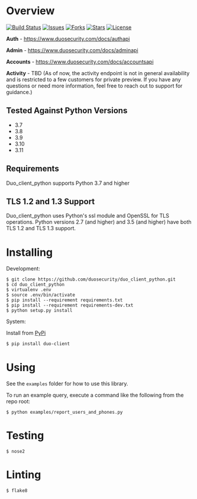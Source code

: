 # Overview

[![Build Status](https://github.com/duosecurity/duo_client_python/workflows/Python%20CI/badge.svg)](https://github.com/duosecurity/duo_client_python/actions)
[![Issues](https://img.shields.io/github/issues/duosecurity/duo_client_python)](https://github.com/duosecurity/duo_client_python/issues)
[![Forks](https://img.shields.io/github/forks/duosecurity/duo_client_python)](https://github.com/duosecurity/duo_client_python/network/members)
[![Stars](https://img.shields.io/github/stars/duosecurity/duo_client_python)](https://github.com/duosecurity/duo_client_python/stargazers)
[![License](https://img.shields.io/badge/License-View%20License-orange)](https://github.com/duosecurity/duo_client_python/blob/master/LICENSE)

**Auth** - https://www.duosecurity.com/docs/authapi

**Admin** - https://www.duosecurity.com/docs/adminapi

**Accounts** - https://www.duosecurity.com/docs/accountsapi

**Activity** - TBD (As of now, the activity endpoint is not in general availability and is restricted to a few customers for private preview. 
If you have any questions or need more information, feel free to reach out to support for guidance.)

## Tested Against Python Versions
* 3.7
* 3.8
* 3.9
* 3.10
* 3.11

## Requirements
Duo_client_python supports Python 3.7 and higher

## TLS 1.2 and 1.3 Support

Duo_client_python uses Python's ssl module and OpenSSL for TLS operations.  Python versions 2.7 (and higher) and 3.5 (and higher) have both TLS 1.2 and TLS 1.3 support.

# Installing

Development:

```
$ git clone https://github.com/duosecurity/duo_client_python.git
$ cd duo_client_python
$ virtualenv .env
$ source .env/bin/activate
$ pip install --requirement requirements.txt
$ pip install --requirement requirements-dev.txt
$ python setup.py install
```

System:

Install from [PyPi](https://pypi.org/project/duo-client/)
```
$ pip install duo-client
```

# Using

See the `examples` folder for how to use this library.

To run an example query, execute a command like the following from the repo root:
```
$ python examples/report_users_and_phones.py
```

# Testing

```
$ nose2
```

# Linting

```
$ flake8
```
